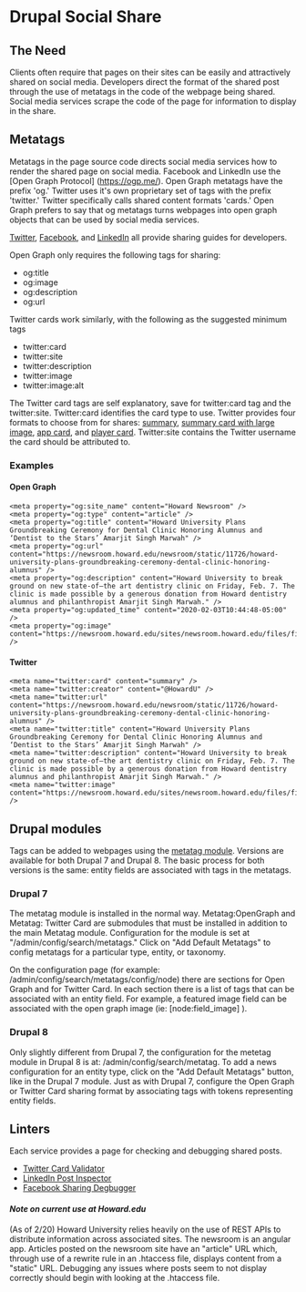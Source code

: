 # Drupal Social Share

## The Need

Clients often require that pages on their sites can be easily and attractively shared on social media. Developers direct the format of the shared post through the use of metatags in the code of the webpage being shared. Social media services scrape the code of the page for information to display in the share.

## Metatags

Metatags in the page source code directs social media services how to render the shared page on social media. Facebook and LinkedIn use the [Open Graph Protocol] (https://ogp.me/). Open Graph metatags have the prefix 'og.' Twitter uses it's own proprietary set of tags with the prefix 'twitter.' Twitter specifically calls shared content formats 'cards.' Open Graph prefers to say that og metatags turns webpages into open graph objects that can be used by social media services.

[Twitter](https://developer.twitter.com/en/docs/tweets/optimize-with-cards/overview/abouts-cards), [Facebook](https://developers.facebook.com/docs/sharing/webmasters/), and [LinkedIn](https://www.linkedin.com/help/linkedin/answer/46687/making-your-website-shareable-on-linkedin?lang=en) all provide sharing guides for developers.

Open Graph only requires the following tags for sharing:
- og:title
- og:image
- og:description
- og:url

Twitter cards work similarly, with the following as the suggested minimum tags
- twitter:card
- twitter:site
- twitter:description
- twitter:image
- twitter:image:alt

The Twitter card tags are self explanatory, save for twitter:card tag and the twitter:site. Twitter:card identifies the card type to use. Twitter provides four formats to choose from for shares: [summary](https://developer.twitter.com/en/docs/tweets/optimize-with-cards/overview/summary), [summary card with large image](https://developer.twitter.com/en/docs/tweets/optimize-with-cards/overview/summary-card-with-large-image), [app card](https://developer.twitter.com/en/docs/tweets/optimize-with-cards/overview/app-card), and [player card](https://developer.twitter.com/en/docs/tweets/optimize-with-cards/overview/player-card). Twitter:site contains the Twitter username the card should be attributed to.

### Examples

#### Open Graph
```
<meta property="og:site_name" content="Howard Newsroom" />
<meta property="og:type" content="article" />
<meta property="og:title" content="Howard University Plans Groundbreaking Ceremony for Dental Clinic Honoring Alumnus and ‘Dentist to the Stars’ Amarjit Singh Marwah" />
<meta property="og:url" content="https://newsroom.howard.edu/newsroom/static/11726/howard-university-plans-groundbreaking-ceremony-dental-clinic-honoring-alumnus" />
<meta property="og:description" content="Howard University to break ground on new state-of–the art dentistry clinic on Friday, Feb. 7. The clinic is made possible by a generous donation from Howard dentistry alumnus and philanthropist Amarjit Singh Marwah." />
<meta property="og:updated_time" content="2020-02-03T10:44:48-05:00" />
<meta property="og:image" content="https://newsroom.howard.edu/sites/newsroom.howard.edu/files/field/image/marwah_0.jpg" />
```

#### Twitter
```
<meta name="twitter:card" content="summary" />
<meta name="twitter:creator" content="@HowardU" />
<meta name="twitter:url" content="https://newsroom.howard.edu/newsroom/static/11726/howard-university-plans-groundbreaking-ceremony-dental-clinic-honoring-alumnus" />
<meta name="twitter:title" content="Howard University Plans Groundbreaking Ceremony for Dental Clinic Honoring Alumnus and ‘Dentist to the Stars’ Amarjit Singh Marwah" />
<meta name="twitter:description" content="Howard University to break ground on new state-of–the art dentistry clinic on Friday, Feb. 7. The clinic is made possible by a generous donation from Howard dentistry alumnus and philanthropist Amarjit Singh Marwah." />
<meta name="twitter:image" content="https://newsroom.howard.edu/sites/newsroom.howard.edu/files/field/image/marwah_0.jpg" />
```


## Drupal modules

Tags can be added to webpages using the [metatag module](https://www.drupal.org/project/metatag). Versions are available for both Drupal 7 and Drupal 8. The basic process for both versions is the same: entity fields are associated with tags in the metatags.

### Drupal 7

The metatag module is installed in the normal way. Metatag:OpenGraph and Metatag: Twitter Card are submodules that must be installed in addition to the main Metatag module. Configuration for the module is set at "/admin/config/search/metatags." Click on "Add Default Metatags" to config metatags for a particular type, entity, or taxonomy.

On the configuration page (for example: /admin/config/search/metatags/config/node) there are sections for Open Graph and for Twitter Card. In each section there is a list of tags that can be associated with an entity field. For example, a featured image field can be associated with the open graph image (ie: [node:field_image] ).

### Drupal 8

Only slightly different from Drupal 7, the configuration for the metetag module in Drupal 8 is at: /admin/config/search/metatag. To add a news configuration for an entity type, click on the "Add Default Metatags" button, like in the Drupal 7 module. Just as with Drupal 7, configure the Open Graph or Twitter Card sharing format by associating tags with tokens representing entity fields.

## Linters

Each service provides a page for checking and debugging shared posts.

- [Twitter Card Validator](https://cards-dev.twitter.com/validator)
- [LinkedIn Post Inspector](https://www.linkedin.com/post-inspector/)
- [Facebook Sharing Degbugger](https://developers.facebook.com/tools/debug/)



#### _Note on current use at Howard.edu_

(As of 2/20) Howard University relies heavily on the use of REST APIs to distribute information across associated sites. The newsroom is an angular app. Articles posted on the newsroom site have an "article" URL which, through use of a rewrite rule in an .htaccess file, displays content from a "static" URL. Debugging any issues where posts seem to not display correctly should begin with looking at the .htaccess file.
